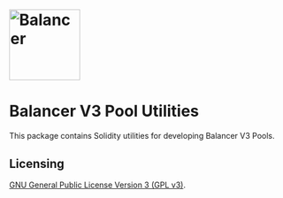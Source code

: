 # <img src="../../logo.svg" alt="Balancer" height="128px">

# Balancer V3 Pool Utilities

This package contains Solidity utilities for developing Balancer V3 Pools.

## Licensing

[GNU General Public License Version 3 (GPL v3)](../../LICENSE).
